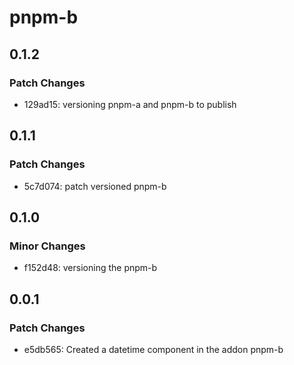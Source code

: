 # pnpm-b

## 0.1.2

### Patch Changes

- 129ad15: versioning pnpm-a and pnpm-b to publish

## 0.1.1

### Patch Changes

- 5c7d074: patch versioned pnpm-b

## 0.1.0

### Minor Changes

- f152d48: versioning the pnpm-b

## 0.0.1

### Patch Changes

- e5db565: Created a datetime component in the addon pnpm-b
